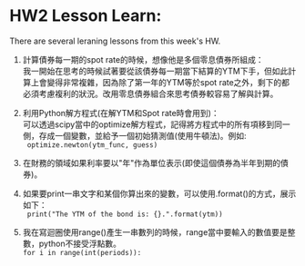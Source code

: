 # HW2 Lesson Learn:

There are several leraning lessons from this week's HW.<br>
1. 計算債券每一期的spot rate的時候，想像他是多個零息債券所組成：<br>
我一開始在思考的時候試著要從該債券每一期當下結算的YTM下手，但如此計算上會變得非常複雜，因為除了第一年的YTM等於spot rate之外，剩下的都必須考慮複利的狀況。改用零息債券組合來思考債券較容易了解與計算。<br>

2. 利用Python解方程式(在解YTM和Spot rate時會用到)：<br>
可以透過scipy當中的optimize解方程式，記得將方程式中的所有項移到同一側，存成一個變數，並給予一個初始猜測值(使用牛頓法)。例如:<br>
```` optimize.newton(ytm_func, guess)````<br>

3. 在財務的領域如果利率要以"年"作為單位表示(即使這個債券為半年到期的債券)。

4. 如果要print一串文字和某個你算出來的變數，可以使用.format()的方式，展示如下：<br>
```` print("The YTM of the bond is: {}.".format(ytm))````<br>

5. 我在寫迴圈使用range()產生一串數列的時候，range當中要輸入的數值要是整數，python不接受浮點數。<br>
```` for i in range(int(periods)): ````<br>


